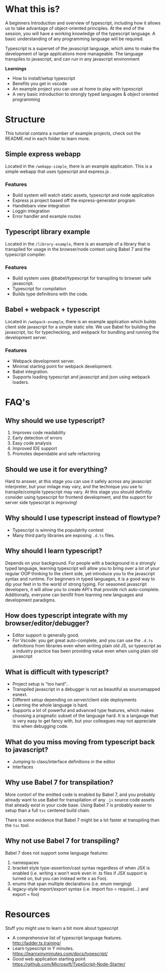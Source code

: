 
# What this is?

A beginners Introduction and overview of typescript, including how it allows us to take advantage of object-oriented principles. At the end of the session, you will have a working knowledge of the typescript language.  A basic understanding of any programming language will be required.

Typescript is a superset of the javascript language, which aims to make the development of large applications more manageable. The language transpiles to javascript, and can run in any javascript environment

**Learnings**
 - How to install/setup typescript
 - Benefits you get in vscode
 - An example project you can use at home to play with typescript
 - A very basic introduction to strongly typed languages & object oriented programming

# Structure 

This tutorial contains a number of example projects, check out the README.md in each folder to learn more.

## Simple express webapp

Located in the `/webapp-simple`, there is an example application. This is a simple webapp that uses typescript and express.js .

### Features

- Build system will watch static assets, typescript and node application
- Express js project based off the express-generator program
- Handlebars view integration
- Loggin integration
- Error handler and example routes


## Typescript library example

Located in the `/library-example`, there is an example of a library that is transpiled for usage in the browser/node context using Babel 7 and the typescript compiler.

### Features

- Build system uses @babel/typescript for transpiling to browser safe javascript.
- Typescript for compilation
- Builds type definitions with the code.

## Babel + webpack + typescript

Located in  `/webpack-example`, there is an example application which builds client side javascript for a simple static site. We use Babel for building the javascript, tsc for typechecking, and webpack for bundling and running the development server.

### Features
- Webpack development server.
- Minimal starting point for webpack development.
- Babel integration.
- Supports loading typescript and javascript and json using webpack loaders.

# FAQ's

## Why should we use typescript?

1. Improves code readability
2. Early detection of errors
3. Easy code analysis
4. Improved IDE support
5. Promotes dependable and safe refactoring

## Should we use it for everything?

Hard to answer, at this stage you can use it safely across any javascript interpreter, but your milage may vary, and the technique you use to transpile/compile typescript may vary. At this stage you should definitly consider using typescript for frontend development, and the support for server side typescript is improving!


## Why should I use typescript instead of flowtype?

- Typescript is winning the populatrity contest
- Many third party libraries are exposing `.d.ts` files.

## Why should I learn typescript?

Depends on your background. For people with a background in a strongly typed language, learning typescript will allow you to bring over a lot of your regular OOP thinking to the client side, yet introduce you to the javascript syntax and runtime. For beginners in typed languages, it is a good way to dip your feet in to the world of strong typing. For seasoned javascript developers, it will allow you to create API's that provide rich auto-complete. Additionally, everyone can benifit from learning new languages and development paradigms.

## How does typescript integrate with my browser/editor/debugger?

- Editor support is generally good.
- For Vscode: you get great auto-complete, and you can use the `.d.ts` definitions from libraries even when writing plain old JS, so typescript as a industry practice has been providing value even when using plain old javascript

## What is difficult with typescript?

- Project setup is "too hard"..
- Transpiled javascript in a debugger is not as beautiful as sourcemapped esnext.
- Different setup depending on server/client side deployments
- Learning the whole language is hard.
- Supports a lot of powerful and advanced type features, which makes choosing a pragmatic subset of the language hard. It is a langauge that is very easy to get fancy with, but your colleagues may not appreciate this when debugging code.



## What do you miss moving from typescript back to javascript?

- Jumping to class/interface definitions in the editor
- Interfaces

## Why use Babel 7 for transpilation?

More contorl of the emitted code is enabled by Babel 7, and you probably already want to use Babel for transpilation of any `.js` source code assets that already exist in your code base.
Using Babel 7 is probably easier to setup than a full `tsc` centered build chain.

There is some evidence that Babel 7 might be a lot faster at transpiling than the `tsc` tool.

## Why not use Babel 7 for transpiling?

Babel 7 does not support some language features:

1. namespaces
2. bracket style type-assertion/cast syntax regardless of when JSX is enabled (i.e. writing <Foo>x won’t work even in .ts files if JSX support is turned on, but you can instead write x as Foo).
3. enums that span multiple declarations (i.e. enum merging)
4. legacy-style import/export syntax (i.e. import foo = require(...) and export = foo)


# Resources

Stuff you might use to learn a bit more about typescript

- A comprehensive list of typescript language features. http://ladder.ts.training/
- Learn typescript in Y minutes. https://learnxinyminutes.com/docs/typescript/ 
- Good web application starting point https://github.com/Microsoft/TypeScript-Node-Starter/

